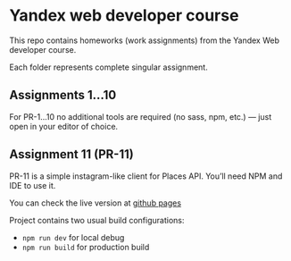 # Yandex web developer course
This repo contains homeworks (work assignments) from the Yandex Web developer course.

Each folder represents complete singular assignment.


## Assignments 1…10
For PR-1…10 no additional tools are required (no sass, npm, etc.) — just open in your editor of choice.

## Assignment 11 (PR-11)
PR-11 is a simple instagram-like client for Places API. You’ll need NPM and IDE to use it.

You can check the live version at [github pages](https://piskov.github.io/yandex-web-developer/PR-11/)

Project contains two usual build configurations:
- `npm run dev` for local debug
- `npm run build` for production build
